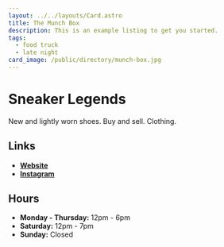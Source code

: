```yaml
---
layout: ../../layouts/Card.astro
title: The Munch Box
description: This is an example listing to get you started.
tags:
  - food truck
  - late night
card_image: /public/directory/munch-box.jpg
---
```


# Sneaker Legends 

New and lightly worn shoes. Buy and sell. Clothing.

## Links

- **[Website](https://sneakerlegends.com)**
- **[Instagram](https://www.instagram.com/sneakerlegendsdearborn)**

## Hours

- **Monday - Thursday:** 12pm - 6pm
- **Saturday:** 12pm - 7pm
- **Sunday:** Closed